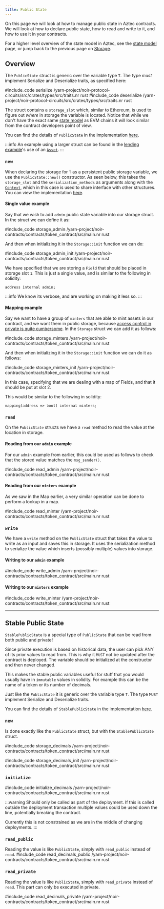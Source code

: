 ```yaml
---
title: Public State
---
```


On this page we will look at how to manage public state in Aztec contracts. We will look at how to declare public state, how to read and write to it, and how to use it in your contracts.

For a higher level overview of the state model in Aztec, see the [state model](../../../../learn/concepts/hybrid_state/main.md) page, or jump back to the previous page on [Storage](./main.md).

## Overview

The `PublicState` struct is generic over the variable type `T`. The type *must* implement Serialize and Deserialize traits, as specified here:

#include_code serialize /yarn-project/noir-protocol-circuits/src/crates/types/src/traits.nr rust
#include_code deserialize /yarn-project/noir-protocol-circuits/src/crates/types/src/traits.nr rust

The struct contains a `storage_slot` which, similar to Ethereum, is used to figure out _where_ in storage the variable is located. Notice that while we don't have the exact same [state model](../../../../learn/concepts/hybrid_state/main.md) as EVM chains it will look similar from the contract developers point of view.

You can find the details of `PublicState` in the implementation [here](https://github.com/AztecProtocol/aztec-packages/blob/#include_aztec_version/yarn-project/aztec-nr/aztec/src/state_vars/public_state.nr).

:::info
An example using a larger struct can be found in the [lending example](https://github.com/AztecProtocol/aztec-packages/tree/master/yarn-project/noir-contracts/contracts/lending_contract)'s use of an [`Asset`](https://github.com/AztecProtocol/aztec-packages/tree/#include_aztec_version/yarn-project/noir-contracts/contracts/lending_contract/src/asset.nr).
:::

### `new`

When declaring the storage for `T` as a persistent public storage variable, we use the `PublicState::new()` constructor. As seen below, this takes the `storage_slot` and the `serialization_methods` as arguments along with the [`Context`](../../writing_a_contract/functions/context.md), which in this case is used to share interface with other structures. You can view the implementation [here](https://github.com/AztecProtocol/aztec-packages/blob/#include_aztec_version/yarn-project/aztec-nr/aztec/src/state_vars/public_state.nr).

#### Single value example

Say that we wish to add `admin` public state variable into our storage struct. In the struct we can define it as:

#include_code storage_admin /yarn-project/noir-contracts/contracts/token_contract/src/main.nr rust

And then when initializing it in the `Storage::init` function we can do:

#include_code storage_admin_init /yarn-project/noir-contracts/contracts/token_contract/src/main.nr rust

We have specified that we are storing a `Field` that should be placed in storage slot `1`. This is just a single value, and is similar to the following in solidity:

```solidity
address internal admin;
```

:::info
We know its verbose, and are working on making it less so.
:::

#### Mapping example

Say we want to have a group of `minters` that are able to mint assets in our contract, and we want them in public storage, because [access control in private is quite cumbersome](../../../../learn/concepts/communication/cross_chain_calls.md#a-note-on-l2-access-control). In the `Storage` struct we can add it as follows:

#include_code storage_minters /yarn-project/noir-contracts/contracts/token_contract/src/main.nr rust

And then when initializing it in the `Storage::init` function we can do it as follows:

#include_code storage_minters_init /yarn-project/noir-contracts/contracts/token_contract/src/main.nr rust

In this case, specifying that we are dealing with a map of Fields, and that it should be put at slot 2.

This would be similar to the following in solidity:

```solidity
mapping(address => bool) internal minters;
```

### `read`

On the `PublicState` structs we have a `read` method to read the value at the location in storage.

#### Reading from our `admin` example

For our `admin` example from earlier, this could be used as follows to check that the stored value matches the `msg_sender()`.

#include_code read_admin /yarn-project/noir-contracts/contracts/token_contract/src/main.nr rust

#### Reading from our `minters` example

As we saw in the Map earlier, a very similar operation can be done to perform a lookup in a map.

#include_code read_minter /yarn-project/noir-contracts/contracts/token_contract/src/main.nr rust

### `write`

We have a `write` method on the `PublicState` struct that takes the value to write as an input and saves this in storage. It uses the serialization method to serialize the value which inserts (possibly multiple) values into storage.

#### Writing to our `admin` example

#include_code write_admin /yarn-project/noir-contracts/contracts/token_contract/src/main.nr rust

#### Writing to our `minters` example

#include_code write_minter /yarn-project/noir-contracts/contracts/token_contract/src/main.nr rust

---

## Stable Public State

`StablePublicState` is a special type of `PublicState` that can be read from both public and private! 

Since private execution is based on historical data, the user can pick ANY of its prior values to read from. This is why it `MUST` not be updated after the contract is deployed. The variable should be initialized at the constructor and then never changed. 

This makes the stable public variables useful for stuff that you would usually have in `immutable` values in solidity. For example this can be the name of a token or its number of decimals.

Just like the `PublicState` it is generic over the variable type `T`. The type `MUST` implement Serialize and Deserialize traits.

You can find the details of `StablePublicState` in the implementation [here](https://github.com/AztecProtocol/aztec-packages/blob/#include_aztec_version/yarn-project/aztec-nr/aztec/src/state_vars/stable_public_state.nr).

### `new`
Is done exactly like the `PublicState` struct, but with the `StablePublicState` struct.

#include_code storage_decimals /yarn-project/noir-contracts/contracts/token_contract/src/main.nr rust

#include_code storage_decimals_init /yarn-project/noir-contracts/contracts/token_contract/src/main.nr rust

### `initialize`

#include_code initialize_decimals /yarn-project/noir-contracts/contracts/token_contract/src/main.nr rust

:::warning Should only be called as part of the deployment.
If this is called outside the deployment transaction multiple values could be used down the line, potentially breaking the contract.

Currently this is not constrained as we are in the middle of changing deployments.
:::

### `read_public`

Reading the value is like `PublicState`, simply with `read_public` instead of `read`.
#include_code read_decimals_public /yarn-project/noir-contracts/contracts/token_contract/src/main.nr rust


### `read_private`
Reading the value is like `PublicState`, simply with `read_private` instead of `read`. This part can only be executed in private.

#include_code read_decimals_private /yarn-project/noir-contracts/contracts/token_contract/src/main.nr rust
